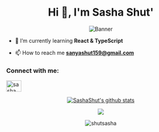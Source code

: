 <h1 align="center">Hi 👋, I'm Sasha Shut'</h1>
<p align="center">
  <img src="https://giffiles.alphacoders.com/221/221253.gif" alt="Banner">
</p>

- 🌱 I’m currently learning **React & TypeScript**

- 📫 How to reach me **sanyashut159@gmail.com**

<h3 align="left">Connect with me:</h3>
<p align="left">
<a href="https://www.linkedin.com/in/sasha-shut-219a76258/" target="blank">
  <img align="center" src="https://raw.githubusercontent.com/rahuldkjain/github-profile-readme-generator/master/src/images/icons/Social/linked-in-alt.svg" alt="sasha shut'" height="30" width="40" /></a>
</p>

<p align="center">
  <a href="https://github.com/ShutSasha"><img src="https://github-readme-stats.vercel.app/api?username=ShutSasha&hide_border=true&show_icons=true" alt="SashaShut's github stats"></a>
</p>
<p align="center">
  <a href="https://github.com/ShutSasha"><img src="https://github-readme-stats.vercel.app/api/top-langs/?username=ShutSasha&layout=compact&langs_count=6"></a>
</p>

<p align="center"><img align="center" src="https://github-readme-streak-stats.herokuapp.com/?user=shutsasha&" alt="shutsasha" /></p>

